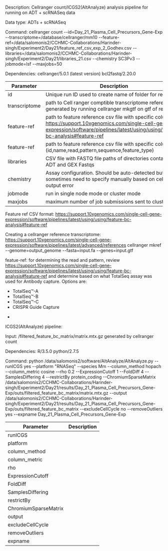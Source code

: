 Description: Cellranger count/ICGS2(AltAnalyze) analysis pipeline for running on ADT + scRNASeq data

Data type: ADTs + scRNASeq

Command: cellranger count --id=Day_21_Plasma_Cell_Precursors_Gene-Exp --transcriptome=/database/cellranger/mm10 --feature-ref=/data/salomonis2/CCHMC-Collaborations/Harinder-singh/Experiment2/Day21/feature_ref_csv_exp_2_Godhev.csv --libraries=/data/salomonis2/CCHMC-Collaborations/Harinder-singh/Experiment2/Day21/libraries_21.csv --chemistry SC3Pv3 --jobmode=lsf --maxjobs=50

Dependencies:
cellranger/5.0.1 (latest version)
bcl2fastq/2.20.0


| Parameter | Description
| ------------- | ------------- |
| id | Unique run ID used to create name of folder for results  |
| transcriptome  | path to Cell ranger comptible transcriptome reference; generated by running cellranger mkgtf on gtf of reference |
| feature-ref | path to feature reference csv file with specific columns https://support.10xgenomics.com/single-cell-gene-expression/software/pipelines/latest/using/using/feature-bc-analysis#feature-ref  |
| feature-ref | path to feature reference csv file with specific columns (id,name,read,pattern,sequence,feature_type) |
| libraries | CSV file with FASTQ file paths of directories containing ADT and GEX Fastqs  |
| chemistry | Assay configuration. Should be auto-detected but sometimes need to specify manually based on cellranger output error |
| jobmode | run in single node mode or cluster mode |
| maxjobs | maximum number of job submissions sent to cluster |



Feature ref CSV format: https://support.10xgenomics.com/single-cell-gene-expression/software/pipelines/latest/using/using/feature-bc-analysis#feature-ref

Creating a cellranger reference transcriptome: https://support.10xgenomics.com/single-cell-gene-expression/software/pipelines/latest/advanced/references
cellranger mkref --genome=output_genome --fasta=input.fa --genes=input.gtf



featue-ref:
for determining the read and pattern, review https://support.10xgenomics.com/single-cell-gene-expression/software/pipelines/latest/using/using/feature-bc-analysis#feature-ref and determine based on what TotalSeq assay was used for Antibody capture.
Options are:
- TotalSeq™-A
- TotalSeq™-B
- TotalSeq™-C
- CRISPR Guide Capture
*

ICGS2(AltAnalyze) pipeline:

Input: /filtered_feature_bc_matrix/matrix.mtx.gz generated by cellranger count

Dependencies:
R/3.5.0
python/2.7.5


Command:
python /data/salomonis2/software/AltAnalyze/AltAnalyze.py --runICGS yes --platform "RNASeq" --species Mm --column_method hopach --column_metric cosine --rho 0.2 --ExpressionCutoff 1 --FoldDiff 4 --SamplesDiffering 4 --restrictBy protein_coding --ChromiumSparseMatrix /data/salomonis2/CCHMC-Collaborations/Harinder-singh/Experiment2/Day21/results/Day_21_Plasma_Cell_Precursors_Gene-Exp/outs/filtered_feature_bc_matrix/matrix.mtx.gz --output /data/salomonis2/CCHMC-Collaborations/Harinder-singh/Experiment2/Day21/results/Day_21_Plasma_Cell_Precursors_Gene-Exp/outs/filtered_feature_bc_matrix --excludeCellCycle no --removeOutliers yes --expname Day_21_Plasma_Cell_Precursors_Gene-Exp



| Parameter | Description
| ------------- | ------------- |
| runICGS |   |
| platform |   |
| column_method |   |
| column_metric |   |
| rho |   |
| ExpressionCutoff |   |
| FoldDiff |   |
| SamplesDiffering |   |
| restrictBy |   |
| ChromiumSparseMatrix |   |
| output |   |
| excludeCellCycle |   |
| removeOutliers |   |
| expname |   |
